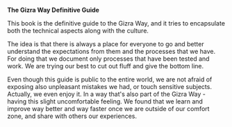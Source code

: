 **The Gizra Way Definitive Guide**

This book is the definitive guide to the Gizra Way, and it tries to encapsulate both the technical
aspects along with the culture.

The idea is that there is always a place for everyone to go and better understand the expectations from them and the processes that we have. For doing that we document only processes that have been tested and work. We are trying our best to cut out fluff and give the bottom line.

Even though this guide is public to the entire world, we are not afraid of exposing also unpleasant mistakes we had, or touch sensitive subjects. Actually, we even enjoy it. In a way that's also part of the Gizra Way - having this slight uncomfortable feeling. We found that we learn and improve way better and way faster once we are outside of our comfort zone, and share with others our experiences.
